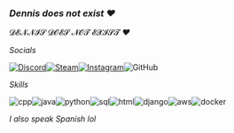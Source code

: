 ### _Dennis does not exist ❤_

𝓓𝓔𝓝𝓝𝓘𝓢 𝓓𝓞𝓔𝓢 𝓝𝓞𝓣 𝓔𝓧𝓘𝓢𝓣 _❤_

_Socials_

[![Discord](https://img.shields.io/badge/-@zperk-white?logo=discord&logoColor=white&color=5865F2&style=for-the-badge)](https://discord.com/users/328414435951509505)[![Steam](https://img.shields.io/badge/-zperk-white?logo=steam&logoColor=white&color=000001&style=for-the-badge)](https://steamcommunity.com/id/zperk)[![Instagram](https://img.shields.io/badge/-@at.sso-white?logo=instagram&logoColor=white&color=E4405F&style=for-the-badge)](https://www.instagram.com/at.sso/)![GitHub](https://img.shields.io/badge/-GitHub-white?logo=github&logoColor=white&color=181717&style=for-the-badge)

_Skills_

![cpp](https://img.shields.io/badge/-C++-white?logo=cplusplus&logoColor=white&color=00599c&style=for-the-badge)![java](https://img.shields.io/badge/-JAVA-white?logo=oracle&logoColor=white&color=F80000&style=for-the-badge)![python](https://img.shields.io/badge/-PYTHON-white?logo=python&logoColor=white&color=3776AB&style=for-the-badge)![sql](https://img.shields.io/badge/-SQL-white?logo=sqlite&logoColor=white&color=003B57&style=for-the-badge)![html](https://img.shields.io/badge/-HTML-white?logo=html5&logoColor=white&color=E34F26&style=for-the-badge)![django](https://img.shields.io/badge/-DJANGO-white?logo=django&logoColor=white&color=092E20&style=for-the-badge)![aws](https://img.shields.io/badge/-AWS-white?logo=amazonwebservices&logoColor=white&color=232F3E&style=for-the-badge)![docker](https://img.shields.io/badge/-DOCKER-white?logo=docker&logoColor=white&color=2496ED&style=for-the-badge)

_I also speak Spanish lol_
